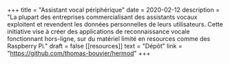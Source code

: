+++
title = "Assistant vocal périphérique"
date = 2020-02-12
description = "La plupart des entreprises commercialisant des assistants vocaux exploitent et revendent les données personnelles de leurs utilisateurs. Cette initiative vise à créer des applications de reconnaissance vocale fonctionnant hors-ligne, sur du matériel limité en resources comme des Raspberry Pi."
draft = false
[[resources]]
    text = "Dépôt"
    link = "https://github.com/thomas-bouvier/hermod"
+++